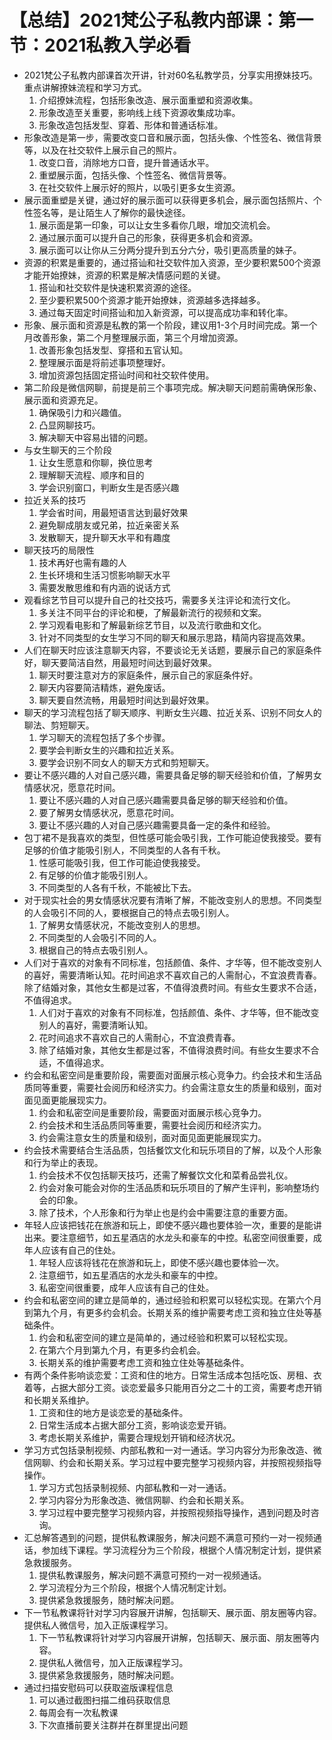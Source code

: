 # 【总结】2021梵公子私教内部课：第一节：2021私教入学必看

-   2021梵公子私教内部课首次开讲，针对60名私教学员，分享实用撩妹技巧。重点讲解撩妹流程和学习方式。
    1.  介绍撩妹流程，包括形象改造、展示面重塑和资源收集。
    2.  形象改造至关重要，影响线上线下资源收集成功率。
    3.  形象改造包括发型、穿着、形体和普通话标准。
-   形象改造是第一步，需要改变口音和展示面，包括头像、个性签名、微信背景等，以及在社交软件上展示自己的照片。
    1.  改变口音，消除地方口音，提升普通话水平。
    2.  重塑展示面，包括头像、个性签名、微信背景等。
    3.  在社交软件上展示好的照片，以吸引更多女生资源。
-   展示面重塑是关键，通过好的展示面可以获得更多机会，展示面包括照片、个性签名等，是让陌生人了解你的最快途径。
    1.  展示面是第一印象，可以让女生多看你几眼，增加交流机会。
    2.  通过展示面可以提升自己的形象，获得更多机会和资源。
    3.  展示面可以让你从三分两分提升到五分六分，吸引更高质量的妹子。
-   资源的积累是重要的，通过搭讪和社交软件加入资源，至少要积累500个资源才能开始撩妹，资源的积累是解决情感问题的关键。
    1.  搭讪和社交软件是快速积累资源的途径。
    2.  至少要积累500个资源才能开始撩妹，资源越多选择越多。
    3.  通过每天固定时间搭讪和加入新资源，可以提高成功率和转化率。
-   形象、展示面和资源是私教的第一个阶段，建议用1-3个月时间完成。第一个月改善形象，第二个月整理展示面，第三个月增加资源。
    1.  改善形象包括发型、穿搭和五官认知。
    2.  整理展示面是将前述事项整理好。
    3.  增加资源包括固定搭讪时间和社交软件使用。
-   第二阶段是微信网聊，前提是前三个事项完成。解决聊天问题前需确保形象、展示面和资源充足。
    1.  确保吸引力和兴趣值。
    2.  凸显网聊技巧。
    3.  解决聊天中容易出错的问题。
-   与女生聊天的三个阶段
    1.  让女生愿意和你聊，换位思考
    2.  理解聊天流程、顺序和目的
    3.  学会识别窗口，判断女生是否感兴趣
-   拉近关系的技巧
    1.  学会省时间，用最短语言达到最好效果
    2.  避免聊成朋友或兄弟，拉近亲密关系
    3.  发散聊天，提升聊天水平和有趣度
-   聊天技巧的局限性
    1.  技术再好也需有趣的人
    2.  生长环境和生活习惯影响聊天水平
    3.  需要发散思维和有内涵的说话方式
-   观看综艺节目可以提升自己的社交技巧，需要多关注评论和流行文化。
    1.  多关注不同平台的评论和梗，了解最新流行的视频和文案。
    2.  学习观看电影和了解最新综艺节目，以及流行歌曲和文化。
    3.  针对不同类型的女生学习不同的聊天和展示思路，精简内容提高效果。
-   人们在聊天时应该注意聊天内容，不要谈论无关话题，要展示自己的家庭条件好，聊天要简洁自然，用最短时间达到最好效果。
    1.  聊天时要注意对方的家庭条件，展示自己的家庭条件好。
    2.  聊天内容要简洁精炼，避免废话。
    3.  聊天要自然流畅，用最短时间达到最好效果。
-   聊天的学习流程包括了聊天顺序、判断女生兴趣、拉近关系、识别不同女人的聊法、剪短聊天。
    1.  学习聊天的流程包括了多个步骤。
    2.  要学会判断女生的兴趣和拉近关系。
    3.  要学会识别不同女人的聊天方式和剪短聊天。
-   要让不感兴趣的人对自己感兴趣，需要具备足够的聊天经验和价值，了解男女情感状况，愿意花时间。
    1.  要让不感兴趣的人对自己感兴趣需要具备足够的聊天经验和价值。
    2.  要了解男女情感状况，愿意花时间。
    3.  要让不感兴趣的人对自己感兴趣需要具备一定的条件和经验。
-   包丁裙不是我喜欢的类型，但性感可能会吸引我，工作可能迫使我接受。要有足够的价值才能吸引别人，不同类型的人各有千秋。
    1.  性感可能吸引我，但工作可能迫使我接受。
    2.  有足够的价值才能吸引别人。
    3.  不同类型的人各有千秋，不能被比下去。
-   对于现实社会的男女情感状况要有清晰了解，不能改变别人的思想。不同类型的人会吸引不同的人，要根据自己的特点去吸引别人。
    1.  了解男女情感状况，不能改变别人的思想。
    2.  不同类型的人会吸引不同的人。
    3.  根据自己的特点去吸引别人。
-   人们对于喜欢的对象有不同标准，包括颜值、条件、才华等，但不能改变别人的喜好，需要清晰认知。花时间追求不喜欢自己的人需耐心，不宜浪费青春。除了结婚对象，其他女生都是过客，不值得浪费时间。有些女生要求不合适，不值得追求。
    1.  人们对于喜欢的对象有不同标准，包括颜值、条件、才华等，但不能改变别人的喜好，需要清晰认知。
    2.  花时间追求不喜欢自己的人需耐心，不宜浪费青春。
    3.  除了结婚对象，其他女生都是过客，不值得浪费时间。有些女生要求不合适，不值得追求。
-   约会和私密空间是重要阶段，需要面对面展示核心竞争力。约会技术和生活品质同等重要，需要社会阅历和经济实力。约会需注意女生的质量和级别，面对面见面更能展现实力。
    1.  约会和私密空间是重要阶段，需要面对面展示核心竞争力。
    2.  约会技术和生活品质同等重要，需要社会阅历和经济实力。
    3.  约会需注意女生的质量和级别，面对面见面更能展现实力。
-   约会技术需要结合生活品质，包括餐饮文化和玩乐项目的了解，以及个人形象和行为举止的表现。
    1.  约会技术不仅包括聊天技巧，还需了解餐饮文化和菜肴品尝礼仪。
    2.  约会对象可能会对你的生活品质和玩乐项目的了解产生评判，影响整场约会的印象。
    3.  除了技术，个人形象和行为举止也是约会中需要注意的重要方面。
-   年轻人应该把钱花在旅游和玩上，即使不感兴趣也要体验一次，重要的是能讲出来。要注意细节，如五星酒店的水龙头和豪车的中控。私密空间很重要，成年人应该有自己的住处。
    1.  年轻人应该将钱花在旅游和玩上，即使不感兴趣也要体验一次。
    2.  注意细节，如五星酒店的水龙头和豪车的中控。
    3.  私密空间很重要，成年人应该有自己的住处。
-   约会和私密空间的建立是简单的，通过经验和积累可以轻松实现。在第六个月到第九个月，有更多约会机会。长期关系的维护需要考虑工资和独立住处等基础条件。
    1.  约会和私密空间的建立是简单的，通过经验和积累可以轻松实现。
    2.  在第六个月到第九个月，有更多约会机会。
    3.  长期关系的维护需要考虑工资和独立住处等基础条件。
-   有两个条件影响谈恋爱：工资和住的地方。日常生活成本包括吃饭、房租、衣着等，占据大部分工资。谈恋爱最多只能用百分之二十的工资，需要考虑开销和长期关系维护。
    1.  工资和住的地方是谈恋爱的基础条件。
    2.  日常生活成本占据大部分工资，影响谈恋爱开销。
    3.  考虑长期关系维护，需要合理规划开销和经济状况。
-   学习方式包括录制视频、内部私教和一对一通话。学习内容分为形象改造、微信网聊、约会和长期关系。学习过程中要完整学习视频内容，并按照视频指导操作。
    1.  学习方式包括录制视频、内部私教和一对一通话。
    2.  学习内容分为形象改造、微信网聊、约会和长期关系。
    3.  学习过程中要完整学习视频内容，并按照视频指导操作，遇到问题及时咨询。
-   汇总解答遇到的问题，提供私教课服务，解决问题不满意可预约一对一视频通话，参加线下课程。学习流程分为三个阶段，根据个人情况制定计划，提供紧急救援服务。
    1.  提供私教课服务，解决问题不满意可预约一对一视频通话。
    2.  学习流程分为三个阶段，根据个人情况制定计划。
    3.  提供紧急救援服务，随时解决问题。
-   下一节私教课将针对学习内容展开讲解，包括聊天、展示面、朋友圈等内容。提供私人微信号，加入正版课程学习。
    1.  下一节私教课将针对学习内容展开讲解，包括聊天、展示面、朋友圈等内容。
    2.  提供私人微信号，加入正版课程学习。
    3.  提供紧急救援服务，随时解决问题。
-   通过扫描安慰码可以获取盗版课程信息
    1.  可以通过截图扫描二维码获取信息
    2.  每周会有一次私教课
    3.  下次直播前要关注群并在群里提出问题